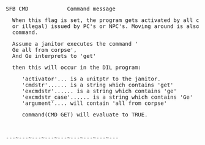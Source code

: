 <div class="mw-parser-output"><p><br />
<span id="sfbcmd"></span>
</p>
<pre>SFB_CMD            Command message
</pre>
<pre>  When this flag is set, the program gets activated by all commands (legal
  or illegal) issued by PC's or NPC's. Moving around is also considered a
  command.
</pre>
<pre>  Assume a janitor executes the command '
  Ge all from corpse',
  And Ge interprets to 'get'
</pre>
<pre>  then this will occur in the DIL program:
</pre>
<pre>     'activator'... is a unitptr to the janitor.
     'cmdstr'...... is a string which contains 'get'
     'excmdstr'...... is a string which contains 'ge'
     'excmdstr_case'...... is a string which contains 'Ge'
     'argument'.... will contain 'all from corpse'
</pre>
<pre>     command(CMD_GET) will evaluate to TRUE.
</pre>
<p><br />
</p>
<pre>---~---~---~---~---~---~---~---~---
</pre></div>